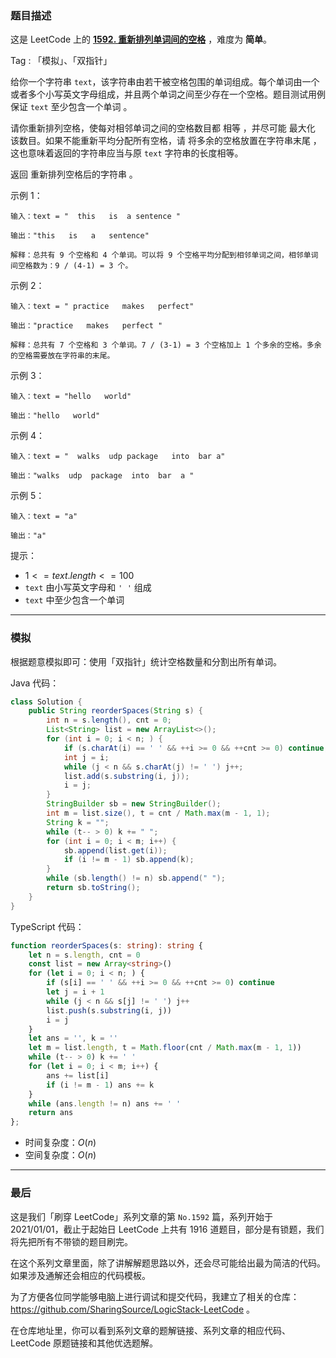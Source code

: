 ### 题目描述

这是 LeetCode 上的 **[1592. 重新排列单词间的空格](https://leetcode.cn/problems/rearrange-spaces-between-words/solution/by-ac_oier-0f5h/)** ，难度为 **简单**。

Tag : 「模拟」、「双指针」



给你一个字符串 `text`，该字符串由若干被空格包围的单词组成。每个单词由一个或者多个小写英文字母组成，并且两个单词之间至少存在一个空格。题目测试用例保证 `text` 至少包含一个单词 。

请你重新排列空格，使每对相邻单词之间的空格数目都 相等 ，并尽可能 最大化 该数目。如果不能重新平均分配所有空格，请 将多余的空格放置在字符串末尾 ，这也意味着返回的字符串应当与原 `text` 字符串的长度相等。

返回 重新排列空格后的字符串 。

示例 1：
```
输入：text = "  this   is  a sentence "

输出："this   is   a   sentence"

解释：总共有 9 个空格和 4 个单词。可以将 9 个空格平均分配到相邻单词之间，相邻单词间空格数为：9 / (4-1) = 3 个。
```
示例 2：
```
输入：text = " practice   makes   perfect"

输出："practice   makes   perfect "

解释：总共有 7 个空格和 3 个单词。7 / (3-1) = 3 个空格加上 1 个多余的空格。多余的空格需要放在字符串的末尾。
```
示例 3：
```
输入：text = "hello   world"

输出："hello   world"
```
示例 4：
```
输入：text = "  walks  udp package   into  bar a"

输出："walks  udp  package  into  bar  a "
```
示例 5：
```
输入：text = "a"

输出："a"
```

提示：
* $1 <= text.length <= 100$
* `text` 由小写英文字母和 `' '` 组成
* `text` 中至少包含一个单词

---

### 模拟

根据题意模拟即可：使用「双指针」统计空格数量和分割出所有单词。

Java 代码：
```Java
class Solution {
    public String reorderSpaces(String s) {
        int n = s.length(), cnt = 0;
        List<String> list = new ArrayList<>();
        for (int i = 0; i < n; ) {
            if (s.charAt(i) == ' ' && ++i >= 0 && ++cnt >= 0) continue;
            int j = i;
            while (j < n && s.charAt(j) != ' ') j++;
            list.add(s.substring(i, j));
            i = j;
        }
        StringBuilder sb = new StringBuilder();
        int m = list.size(), t = cnt / Math.max(m - 1, 1);
        String k = "";
        while (t-- > 0) k += " ";
        for (int i = 0; i < m; i++) {
            sb.append(list.get(i));
            if (i != m - 1) sb.append(k);
        }
        while (sb.length() != n) sb.append(" ");
        return sb.toString();
    }
}
```
TypeScript 代码：
```TypeScript
function reorderSpaces(s: string): string {
    let n = s.length, cnt = 0
    const list = new Array<string>()
    for (let i = 0; i < n; ) {
        if (s[i] == ' ' && ++i >= 0 && ++cnt >= 0) continue
        let j = i + 1
        while (j < n && s[j] != ' ') j++
        list.push(s.substring(i, j))
        i = j
    }
    let ans = '', k = ''
    let m = list.length, t = Math.floor(cnt / Math.max(m - 1, 1))
    while (t-- > 0) k += ' '
    for (let i = 0; i < m; i++) {
        ans += list[i]
        if (i != m - 1) ans += k
    }
    while (ans.length != n) ans += ' '
    return ans
};
```
* 时间复杂度：$O(n)$
* 空间复杂度：$O(n)$

---

### 最后

这是我们「刷穿 LeetCode」系列文章的第 `No.1592` 篇，系列开始于 2021/01/01，截止于起始日 LeetCode 上共有 1916 道题目，部分是有锁题，我们将先把所有不带锁的题目刷完。

在这个系列文章里面，除了讲解解题思路以外，还会尽可能给出最为简洁的代码。如果涉及通解还会相应的代码模板。

为了方便各位同学能够电脑上进行调试和提交代码，我建立了相关的仓库：https://github.com/SharingSource/LogicStack-LeetCode 。

在仓库地址里，你可以看到系列文章的题解链接、系列文章的相应代码、LeetCode 原题链接和其他优选题解。

